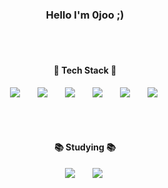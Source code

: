 

<div align="center">
  
  ### Hello I'm 0joo ;)
 </br>
 </br>
 
  #### 🌳 Tech Stack 🌳
 
  <img src="https://img.shields.io/badge/Java-007396?style=flat-square&logo=Java&logoColor=white" style="height : auto; margin-left : 10px; margin-right : 10px;"/></a>&nbsp;
<img src="https://img.shields.io/badge/Spring-6DB33F?style=flat-square&logo=Spring&logoColor=white" style="height : auto; margin-left : 10px; margin-right : 10px;"/></a>&nbsp;
<img src="https://img.shields.io/badge/MySQL-4479A1?style=flat-square&logo=MySQL&logoColor=white" style="height : auto; margin-left : 10px; margin-right : 10px;"/></a>&nbsp;
<img src="https://img.shields.io/badge/Oracle-F80000?style=flat-square&logo=Oracle&logoColor=white" style="height : auto; margin-left : 10px; margin-right : 10px;"/></a>&nbsp;
<img src="https://img.shields.io/badge/JavaScript-F7DF1E?style=flat-square&logo=JavaScript&logoColor=white" style="height : auto; margin-left : 10px; margin-right : 10px;"/></a>&nbsp;
<img src="https://img.shields.io/badge/jQuery-0769AD?style=flat-square&logo=jQuery&logoColor=white" style="height : auto; margin-left : 10px; margin-right : 10px;"/></a>&nbsp;


 </br>
 </br>

  #### 📚 Studying 📚
  
  <img src="https://img.shields.io/badge/Node.js-339933?style=flat-square&logo=Node.js&logoColor=white" style="height : auto; margin-left : 10px; margin-right : 10px;"/></a>&nbsp;
  <img src="https://img.shields.io/badge/Vue.js-4FC08D?style=flat-square&logo=Vue.js&logoColor=white" style="height : auto; margin-left : 10px; margin-right : 10px;"/></a>&nbsp;
  
  
  
</div>
